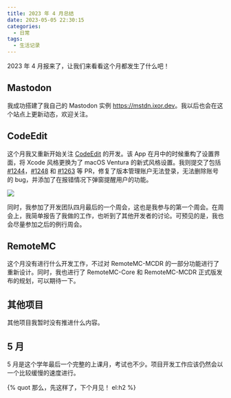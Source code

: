 ```yaml
---
title: 2023 年 4 月总结
date: 2023-05-05 22:30:15
categories:
  - 日常
tags:
  - 生活记录
---
```


2023 年 4 月报来了，让我们来看看这个月都发生了什么吧！

<!-- more -->

## Mastodon

我成功搭建了我自己的 Mastodon 实例 <https://mstdn.ixor.dev>。我以后也会在这个站点上更新动态，欢迎关注。

## CodeEdit

这个月我又重新开始关注 [CodeEdit](https://www.codeedit.app) 的开发。该 App 在月中的时候重构了设置界面，将 Xcode 风格更换为了 macOS Ventura 的新式风格设置。我则提交了包括 [#1244](https://github.com/CodeEditApp/CodeEdit/pull/1244)，[#1248](https://github.com/CodeEditApp/CodeEdit/pull/1248) 和 [#1263](https://github.com/CodeEditApp/CodeEdit/pull/1253) 等 PR，修复了版本管理账户无法登录，无法删除账号的 bug，并添加了在报错情况下弹窗提醒用户的功能。

![](https://img.cubik65536.top/235374253-cf3b904b-e0de-4d42-9c08-0572fc9bb761.png)

同时，我参加了开发团队四月最后的一个周会，这也是我参与的第一个周会。在周会上，我简单报告了我做的工作，也听到了其他开发者的讨论。可预见的是，我也会尽量参加之后的例行周会。

## RemoteMC

这个月没有进行什么开发工作，不过对 RemoteMC-MCDR 的一部分功能进行了重新设计。同时，我也进行了 RemoteMC-Core 和 RemoteMC-MCDR 正式版发布的规划，可以期待一下。

## 其他项目

其他项目我暂时没有推进什么内容。

## 5 月

5 月是这个学年最后一个完整的上课月，考试也不少。项目开发工作应该仍然会以一个比较缓慢的速度进行。

{% quot 那么，先这样了，下个月见！ el:h2 %}
